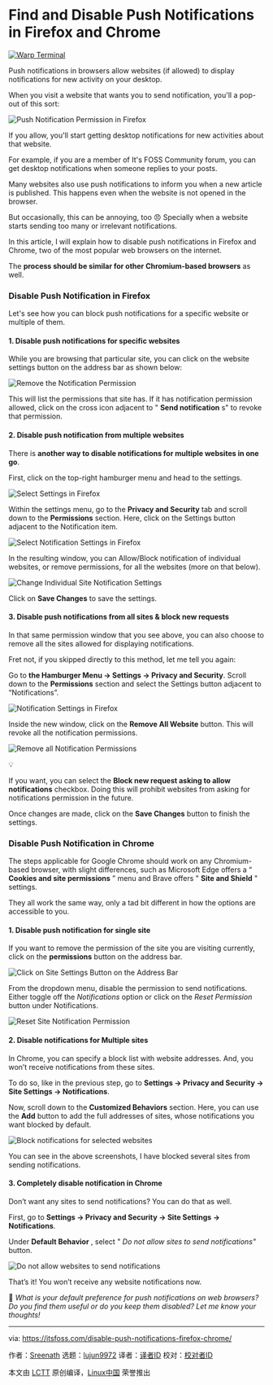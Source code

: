 [#]: subject: "Find and Disable Push Notifications in Firefox and Chrome"
[#]: via: "https://itsfoss.com/disable-push-notifications-firefox-chrome/"
[#]: author: "Sreenath https://itsfoss.com/author/sreenath/"
[#]: collector: "lujun9972/lctt-scripts-1705972010"
[#]: translator: " "
[#]: reviewer: " "
[#]: publisher: " "
[#]: url: " "

Find and Disable Push Notifications in Firefox and Chrome
======

[![Warp Terminal][1]][2]

Push notifications in browsers allow websites (if allowed) to display notifications for new activity on your desktop.

When you visit a website that wants you to send notification, you'll a pop-out of this sort:

![Push Notification Permission in Firefox][3]

If you allow, you'll start getting desktop notifications for new activities about that website.

For example, if you are a member of It's FOSS Community forum, you can get desktop notifications when someone replies to your posts.

Many websites also use push notifications to inform you when a new article is published. This happens even when the website is not opened in the browser.

But occasionally, this can be annoying, too 😠 Specially when a website starts sending too many or irrelevant notifications.

In this article, I will explain how to disable push notifications in Firefox and Chrome, two of the most popular web browsers on the internet.

The **process should be similar for other Chromium-based browsers** as well.

### Disable Push Notification in Firefox

Let's see how you can block push notifications for a specific website or multiple of them.

#### 1\. Disable push notifications for specific websites

While you are browsing that particular site, you can click on the website settings button on the address bar as shown below:

![Remove the Notification Permission][4]

This will list the permissions that site has. If it has notification permission allowed, click on the cross icon adjacent to " **Send notification** s" to revoke that permission.

#### 2\. Disable push notification from multiple websites

There is **another way to disable notifications for multiple websites in one go**.

First, click on the top-right hamburger menu and head to the settings.

![Select Settings in Firefox][5]

Within the settings menu, go to the **Privacy and Security** tab and scroll down to the **Permissions** section. Here, click on the Settings button adjacent to the Notification item.

![Select Notification Settings in Firefox][6]

In the resulting window, you can Allow/Block notification of individual websites, or remove permissions, for all the websites (more on that below).

![Change Individual Site Notification Settings][7]

Click on **Save Changes** to save the settings.

#### 3\. Disable push notifications from all sites & block new requests

In that same permission window that you see above, you can also choose to remove all the sites allowed for displaying notifications.

Fret not, if you skipped directly to this method, let me tell you again:

Go to **the Hamburger Menu → Settings → Privacy and Security**. Scroll down to the **Permissions** section and select the Settings button adjacent to “Notifications”.

![Notification Settings in Firefox][8]

Inside the new window, click on the **Remove All Website** button. This will revoke all the notification permissions.

![Remove all Notification Permissions][9]

💡

If you want, you can select the __Block new request asking to allow notifications__ checkbox. Doing this will prohibit websites from asking for notifications permission in the future.

Once changes are made, click on the **Save Changes** button to finish the settings.

### Disable Push Notification in Chrome

The steps applicable for Google Chrome should work on any Chromium-based browser, with slight differences, such as Microsoft Edge offers a “ **Cookies and site permissions** ” menu and Brave offers " **Site and Shield** " settings.

They all work the same way, only a tad bit different in how the options are accessible to you.

#### 1\. Disable push notification for single site

If you want to remove the permission of the site you are visiting currently, click on the **permissions** button on the address bar.

![Click on Site Settings Button on the Address Bar][10]

From the dropdown menu, disable the permission to send notifications. Either toggle off the _Notifications_ option or click on the _Reset Permission_ button under Notifications.

![Reset Site Notification Permission][11]

#### 2\. Disable notifications for Multiple sites

In Chrome, you can specify a block list with website addresses. And, you won’t receive notifications from these sites.

To do so, like in the previous step, go to **Settings → Privacy and Security → Site Settings → Notifications**.

Now, scroll down to the **Customized Behaviors** section. Here, you can use the **Add** button to add the full addresses of sites, whose notifications you want blocked by default.

![Block notifications for selected websites][12]

You can see in the above screenshots, I have blocked several sites from sending notifications.

#### 3\. Completely disable notification in Chrome

Don’t want any sites to send notifications? You can do that as well.

First, go to **Settings → Privacy and Security → Site Settings → Notifications**.

Under **Default Behavior** , select " _Do not allow sites to send notifications"_ button.

![Do not allow websites to send notifications][13]

That’s it! You won’t receive any website notifications now.

💬 _What is your default preference for push notifications on web browsers? Do you find them useful or do you keep them disabled? Let me know your thoughts!_

--------------------------------------------------------------------------------

via: https://itsfoss.com/disable-push-notifications-firefox-chrome/

作者：[Sreenath][a]
选题：[lujun9972][b]
译者：[译者ID](https://github.com/译者ID)
校对：[校对者ID](https://github.com/校对者ID)

本文由 [LCTT](https://github.com/LCTT/TranslateProject) 原创编译，[Linux中国](https://linux.cn/) 荣誉推出

[a]: https://itsfoss.com/author/sreenath/
[b]: https://github.com/lujun9972
[1]: https://itsfoss.com/assets/images/warp-terminal.webp
[2]: https://www.warp.dev?utm_source=its_foss&utm_medium=display&utm_campaign=linux_launch
[3]: https://itsfoss.com/content/images/2024/05/push-notification-displayed-in-firefox-2.webp
[4]: https://itsfoss.com/content/images/2024/05/revoke-site-notification-permission-in-Firefox-site-settings-button-1.webp
[5]: https://itsfoss.com/content/images/2024/05/select-settings-in-firefox.png
[6]: https://itsfoss.com/content/images/2024/05/cllick-on-notification-settings-button-firefox.png
[7]: https://itsfoss.com/content/images/2024/05/change-individual-site-notification-block-firefox.png
[8]: https://itsfoss.com/content/images/2024/05/cllick-on-notification-settings-button-firefox-1.png
[9]: https://itsfoss.com/content/images/2024/05/remove-all-website-notification-permission-and-disable-further.png
[10]: https://itsfoss.com/content/images/2024/05/click-on-site-settings-button-in-the-address-bar-to-get-settings.png
[11]: https://itsfoss.com/content/images/2024/05/reset-the-notification-permission-of-a-site-in-chrome-browser.png
[12]: https://itsfoss.com/content/images/2024/05/block-selected-sites-to-not-send-notiification.png
[13]: https://itsfoss.com/content/images/2024/05/remove-site-notifications-alltogether-in-chrome.png

